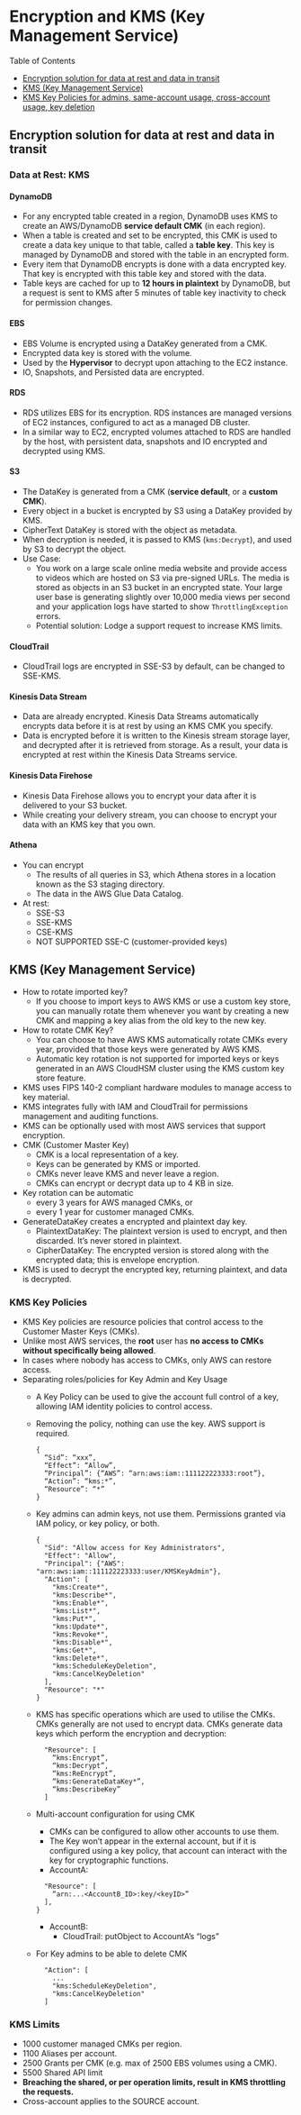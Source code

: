 # Encryption and KMS (Key Management Service)

Table of Contents

- [Encryption solution for data at rest and data in transit](#encryption-solution-for-data-at-rest-and-data-in-transit)
- [KMS (Key Management Service)](#kms-key-management-service)
- [KMS Key Policies for admins, same-account usage, cross-account usage, key deletion](#kms-key-policies)


## Encryption solution for data at rest and data in transit

### Data at Rest: KMS

#### DynamoDB
- For any encrypted table created in a region, DynamoDB uses KMS to create an AWS/DynamoDB **service default CMK** (in
  each region).
- When a table is created and set to be encrypted, this CMK is used to create a data key unique to that table, called
  a **table key**. This key is managed by DynamoDB and stored with the table in an encrypted form.
- Every item that DynamoDB encrypts is done with a data encrypted key. That key is encrypted with this table key and
  stored with the data.
- Table keys are cached for up to **12 hours in plaintext** by DynamoDB, but a request is sent to KMS after 5 minutes
  of table key inactivity to check for permission changes.

#### EBS
- EBS Volume is encrypted using a DataKey generated from a CMK.
- Encrypted data key is stored with the volume.
- Used by the **Hypervisor** to decrypt upon attaching to the EC2 instance.
- IO, Snapshots, and Persisted data are encrypted.

#### RDS
- RDS utilizes EBS for its encryption. RDS instances are managed versions of EC2 instances, configured to act as a
  managed DB cluster. 
- In a similar way to EC2, encrypted volumes attached to RDS are handled by the host, with persistent data, snapshots
  and IO encrypted and decrypted using KMS.

#### S3
- The DataKey is generated from a CMK (**service default**, or a **custom CMK**).
- Every object in a bucket is encrypted by S3 using a DataKey provided by KMS.
- CipherText DataKey is stored with the object as metadata.
- When decryption is needed, it is passed to KMS (`kms:Decrypt`), and used by S3 to decrypt the object.
- Use Case:
   - You work on a large scale online media website and provide access to videos which are hosted on S3 via pre-signed
     URLs. The media is stored as objects in an S3 bucket in an encrypted state. Your large user base is generating
     slightly over 10,000 media views per second and your application logs have started to show `ThrottlingException`
     errors. 
   - Potential solution: Lodge a support request to increase KMS limits.

#### CloudTrail
- CloudTrail logs are encrypted in SSE-S3 by default, can be changed to SSE-KMS.

#### Kinesis Data Stream
- Data are already encrypted.  Kinesis Data Streams automatically encrypts data before it is at rest by using an KMS
  CMK you specify. 
- Data is encrypted before it is written to the Kinesis stream storage layer, and decrypted after it is retrieved from
  storage. As a result, your data is encrypted at rest within the Kinesis Data Streams service.

#### Kinesis Data Firehose
- Kinesis Data Firehose allows you to encrypt your data after it is delivered to your S3 bucket. 
- While creating your delivery stream, you can choose to encrypt your data with an KMS key that you own.

#### Athena
- You can encrypt
    - The results of all queries in S3, which Athena stores in a location known as the S3 staging directory. 
    - The data in the AWS Glue Data Catalog. 
- At rest:
    - SSE-S3
    - SSE-KMS 
    - CSE-KMS 
    - NOT SUPPORTED SSE-C (customer-provided keys)


## KMS (Key Management Service)

- How to rotate imported key?
  - If you choose to import keys to AWS KMS or use a custom key store, you can manually rotate them whenever you want
    by creating a new CMK and mapping a key alias from the old key to the new key.  
- How to rotate CMK Key?
  - You can choose to have AWS KMS automatically rotate CMKs every year, provided that those keys were generated by AWS
    KMS. 
  - Automatic key rotation is not supported for imported keys or keys generated in an AWS CloudHSM cluster using the KMS
    custom key store feature. 
- KMS uses FIPS 140-2 compliant hardware modules to manage access to key material.
- KMS integrates fully with IAM and CloudTrail for permissions management and auditing functions.
- KMS can be optionally used with most AWS services that support encryption.
- CMK (Customer Master Key)
  - CMK is a local representation of a key.
  - Keys can be generated by KMS or imported.
  - CMKs never leave KMS and never leave a region.
  - CMKs can encrypt or decrypt data up to 4 KB in size.
- Key rotation can be automatic 
  - every 3 years for AWS managed CMKs, or
  - every 1 year for customer managed CMKs.
- GenerateDataKey creates a encrypted and plaintext day key. 
  - PlaintextDataKey: The plaintext version is used to encrypt, and then discarded. It’s never stored in plaintext.
  - CipherDataKey: The encrypted version is stored along with the encrypted data; this is envelope encryption.
- KMS is used to decrypt the encrypted key, returning plaintext, and data is decrypted.

### KMS Key Policies

- KMS Key policies are resource policies that control access to the Customer Master Keys (CMKs).
- Unlike most AWS services, the **root** user has **no access to CMKs without specifically being allowed**.
- In cases where nobody has access to CMKs, only AWS can restore access.
- Separating roles/policies for Key Admin and Key Usage
  - A Key Policy can be used to give the account full control of a key, allowing IAM identity policies to control
    access.
  - Removing the policy, nothing can use the key. AWS support is required.
  
    ```
    {
      “Sid”: “xxx”,
      “Effect”: “Allow”,
      “Principal”: {“AWS”: “arn:aws:iam::111122223333:root”},
      “Action”: “kms:*”,
      “Resource”: “*”
    }
    ```
  - Key admins can admin keys, not use them. Permissions granted via IAM policy, or key policy, or both.
    ```
    {
      "Sid": "Allow access for Key Administrators",
      "Effect": "Allow",
      "Principal": {"AWS": "arn:aws:iam::111122223333:user/KMSKeyAdmin"},
      "Action": [
        "kms:Create*",
        "kms:Describe*",
        "kms:Enable*",
        "kms:List*",
        "kms:Put*",
        "kms:Update*",
        "kms:Revoke*",
        "kms:Disable*",
        "kms:Get*",
        "kms:Delete*",
        "kms:ScheduleKeyDeletion",
        "kms:CancelKeyDeletion"
      ],
      "Resource": "*"
    }
    ```
  - KMS has specific operations which are used to utilise the CMKs.  CMKs generally are not used to encrypt data. 
    CMKs generate data keys which perform the encryption and decryption:
    ```
      "Resource": [
        “kms:Encrypt”,
        “kms:Decrypt”,
        “kms:ReEncrypt”,
        “kms:GenerateDataKey*”,
        “kms:DescribeKey”
      ]
    ```
  - Multi-account configuration for using CMK
    - CMKs can be configured to allow other accounts to use them.
    - The Key won’t appear in the external account, but if it is configured using a key policy, that account can
      interact with the key for cryptographic functions.
    - AccountA:
    ```
      "Resource": [
        “arn:...<AccountB_ID>:key/<keyID>”
      ],
    }
    ```
    - AccountB:
      - CloudTrail: putObject to AccountA’s “logs” 
  - For Key admins to be able to delete CMK
    ```
      "Action": [
        ...
        "kms:ScheduleKeyDeletion",
        "kms:CancelKeyDeletion"
      ]
    ```

### KMS Limits
- 1000 customer managed CMKs per region.
- 1100 Aliases per account.
- 2500 Grants per CMK (e.g. max of 2500 EBS volumes using a CMK).
- 5500 Shared API limit
- **Breaching the shared, or per operation limits, result in KMS throttling the requests.**
- Cross-account applies to the SOURCE account.

